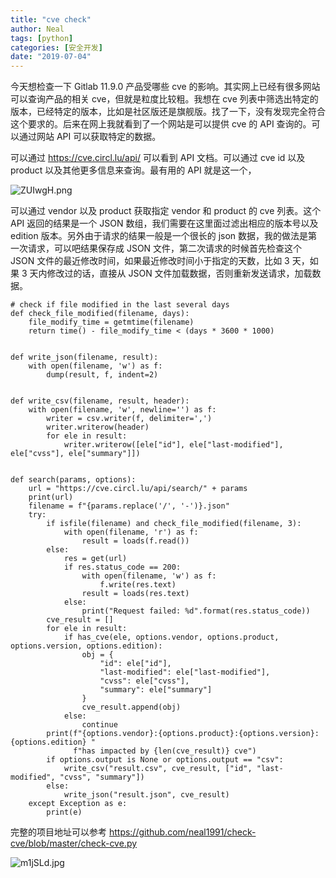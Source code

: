 ```yaml
---
title: "cve check"
author: Neal
tags: [python]
categories: [安全开发]
date: "2019-07-04" 
---
```


今天想检查一下 Gitlab 11.9.0 产品受哪些 cve 的影响。其实网上已经有很多网站可以查询产品的相关 cve，但就是粒度比较粗。我想在 cve 列表中筛选出特定的版本，已经特定的版本，比如是社区版还是旗舰版。找了一下，没有发现完全符合这个要求的。后来在网上我就看到了一个网站是可以提供 cve 的 API 查询的。可以通过网站 API 可以获取特定的数据。

可以通过 https://cve.circl.lu/api/ 可以看到 API 文档。可以通过 cve id 以及 product 以及其他更多信息来查询。最有用的 API 就是这一个，

![ZUIwgH.png](https://s2.ax1x.com/2019/07/04/ZUIwgH.png)

可以通过 vendor 以及 product 获取指定 vendor 和 product 的 cve 列表。这个 API 返回的结果是一个 JSON 数组，我们需要在这里面过滤出相应的版本号以及 edition 版本。另外由于请求的结果一般是一个很长的 json 数据，我的做法是第一次请求，可以吧结果保存成 JSON 文件，第二次请求的时候首先检查这个 JSON 文件的最近修改时间，如果最近修改时间小于指定的天数，比如 3 天，如果 3 天内修改过的话，直接从 JSON 文件加载数据，否则重新发送请求，加载数据。

```
# check if file modified in the last several days
def check_file_modified(filename, days):
    file_modify_time = getmtime(filename)
    return time() - file_modify_time < (days * 3600 * 1000)


def write_json(filename, result):
    with open(filename, 'w') as f:
        dump(result, f, indent=2)


def write_csv(filename, result, header):
    with open(filename, 'w', newline='') as f:
        writer = csv.writer(f, delimiter=',')
        writer.writerow(header)
        for ele in result:
            writer.writerow([ele["id"], ele["last-modified"], ele["cvss"], ele["summary"]])


def search(params, options):
    url = "https://cve.circl.lu/api/search/" + params
    print(url)
    filename = f"{params.replace('/', '-')}.json"
    try:
        if isfile(filename) and check_file_modified(filename, 3):
            with open(filename, 'r') as f:
                result = loads(f.read())
        else:
            res = get(url)
            if res.status_code == 200:
                with open(filename, 'w') as f:
                    f.write(res.text)
                result = loads(res.text)
            else:
                print("Request failed: %d".format(res.status_code))
        cve_result = []
        for ele in result:
            if has_cve(ele, options.vendor, options.product, options.version, options.edition):
                obj = {
                    "id": ele["id"],
                    "last-modified": ele["last-modified"],
                    "cvss": ele["cvss"],
                    "summary": ele["summary"]
                }
                cve_result.append(obj)
            else:
                continue
        print(f"{options.vendor}:{options.product}:{options.version}:{options.edition} "
              f"has impacted by {len(cve_result)} cve")
        if options.output is None or options.output == "csv":
            write_csv("result.csv", cve_result, ["id", "last-modified", "cvss", "summary"])
        else:
            write_json("result.json", cve_result)
    except Exception as e:
        print(e)
```

完整的项目地址可以参考 https://github.com/neal1991/check-cve/blob/master/check-cve.py

![m1jSLd.jpg](https://s2.ax1x.com/2019/08/19/m1jSLd.jpg)
